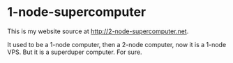 # 1-node-supercomputer
This is my website source at http://2-node-supercomputer.net.

It used to be a 1-node computer, then a 2-node computer, now it is a 1-node
VPS. But it is a superduper computer. For sure.
